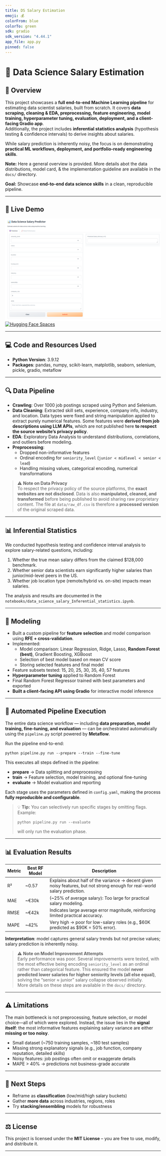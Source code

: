 ```yaml
---
title: DS Salary Estimation
emoji: 💰
colorFrom: blue
colorTo: green
sdk: gradio
sdk_version: "4.44.1"
app_file: app.py
pinned: false
---
```



# 🚀 Data Science Salary Estimation  

## 📌 Overview
This project showcases a **full end-to-end Machine Learning pipeline** for estimating data scientist salaries, built from scratch. It covers **data scraping, cleaning & EDA, preprocessing, feature engineering, model training, hyperparameter tuning, evaluation, deployment, and a client-facing Gradio app**.  
Additionally, the project includes **inferential statistics analysis** (hypothesis testing & confidence intervals) to derive insights about salaries.

While salary prediction is inherently noisy, the focus is on demonstrating **practical ML workflows, deployment, and portfolio-ready engineering skills**.  

**Note:** Here a general overview is provided. More details abot the data distributions, model card, & the implementation guideline are available in the `docs/` directory.

**Goal:** Showcase **end-to-end data science skills** in a clean, reproducible pipeline.

---
## 🚀 Live Demo
[![App Screenshot](images/salary.png)](https://huggingface.co/spaces/elahehgolrokh/ds-salary-estimation)
[![Hugging Face Spaces](https://img.shields.io/badge/🤗%20Hugging%20Face-Salary%20Estimator-blue)](https://huggingface.co/spaces/elahehgolrokh/ds-salary-estimation)

---
## 💻 Code and Resources Used
- **Python Version**: 3.9.12  
- **Packages**: pandas, numpy, scikit-learn, matplotlib, seaborn, selenium, pickle, gradio, metaflow

---

## 🔍 Data Pipeline
- **Crawling**: Over 1000 job postings scraped using Python and Selenium.  
- **Data Cleaning**: Extracted skill sets, experience, company info, industry, and location. Data types were fixed and string manipulation applied to extract purely numerical features. Some features were **derived from job descriptions using LLM APIs**, which are not published here **to respect the source website’s privacy policy**.
- **EDA**: Exploratory Data Analysis to understand distributions, correlations, and outliers before modeling.
- **Preprocessing**:  
  - Dropped non-informative features 
  - Ordinal encoding for `seniority_level` (`junior < midlevel < senior < lead`)  
  - Handling missing values, categorical encoding, numerical transformations

> ⚠️ **Note on Data Privacy**  
> To respect the privacy policy of the source platforms, the **exact websites are not disclosed**. Data is also **manipulated, cleaned, and transformed** before being published to avoid sharing raw proprietary content. The file at `data/raw_df.csv` is therefore a **processed version** of the original scraped data.

---

## 📊 Inferential Statistics

We conducted hypothesis testing and confidence interval analysis to explore salary-related questions, including:

1. Whether the true mean salary differs from the claimed $128,000 benchmark.  
2. Whether senior data scientists earn significantly higher salaries than junior/mid-level peers in the US.  
3. Whether job location type (remote/hybrid vs. on-site) impacts mean salaries.  

The analysis and results are documented in the `notebooks/data_science_salary_Inferential_statistics.ipynb`.

---

## 🧠 Modeling
- Built a custom pipeline for **feature selection** and model comparison using **RFE + cross-validation**.  
- Implemented:  
  - Model comparison: Linear Regression, Ridge, Lasso, **Random Forest (best)**, Gradient Boosting, XGBoost  
  - Selection of best model based on mean CV score  
  - Storing selected features and final model  
- Feature subsets tested: 15, 20, 25, 30, 35, 40, 57 features  
- **Hyperparameter tuning** applied to Random Forest  
- Final Random Forest Regressor trained with best parameters and exported  
- **Built a client-facing API using Gradio** for interactive model inference 

---

## 🔄 Automated Pipeline Execution

The entire data science workflow — including **data preparation, model training, fine-tuning, and evaluation** — can be orchestrated automatically using the `pipeline.py` script powered by **Metaflow**.

Run the pipeline end-to-end:

    python pipeline.py run --prepare --train --fine-tune

This executes all steps defined in the pipeline:
- **prepare** → Data splitting and preprocessing  
- **train** → Feature selection, model training, and optional fine-tuning  
- **evaluate** → Model evaluation and reporting  

Each stage uses the parameters defined in `config.yaml`, making the process **fully reproducible and configurable**.

> 💡 **Tip:** You can selectively run specific stages by omitting flags.  
> Example:  
>
>     python pipeline.py run --evaluate
>
> will only run the evaluation phase.

---

## 📊 Evaluation Results
| Metric | Best RF Model | Description |
|--------|---------------|-------------|
| R² | ~0.57 | Explains about half of the variance → decent given noisy features, but not strong enough for real-world salary prediction. |
| MAE | ~€30k | (~25% of average salary): Too large for practical salary modeling. |
| RMSE | ~€42k | Indicates large average error magnitude, reinforcing limited practical accuracy. |
| MAPE | ~42% | Very high → poor for low-salary roles (e.g., $60K predicted as $90K = 50% error). |


**Interpretation**: model captures general salary trends but not precise values; salary prediction is inherently noisy.

> ⚠️ **Note on Model Improvement Attempts**  
> Early performance was poor. Several improvements were tested, with the most effective being encoding `seniority_level` as an ordinal rather than categorical feature. This ensured the model **never predicted lower salaries for higher seniority levels (all else equal)**, solving the “senior ≈ junior” salary collapse observed initially.  
> More details on these steps are available in the `docs/` directory.

---

## ⚠️ Limitations
The main bottleneck is not preprocessing, feature selection, or model choice—all of which were explored. Instead, the issue lies in the **signal itself**: the most informative features explaining salary variance are either **missing or too noisy**.  
- Small dataset (~750 training samples, ~180 test samples)  
- Missing strong explanatory signals (e.g., job function, company reputation, detailed skills)  
- Noisy features: job postings often omit or exaggerate details  
- MAPE > 40% → predictions not business-grade accurate  

---
## 🚀 Next Steps
- Reframe as **classification** (low/mid/high salary buckets)  
- Gather **more data** across industries, regions, roles  
- Try **stacking/ensembling** models for robustness  

---

## ⚖️ License  

This project is licensed under the **MIT License** – you are free to use, modify, and distribute it.  

---

